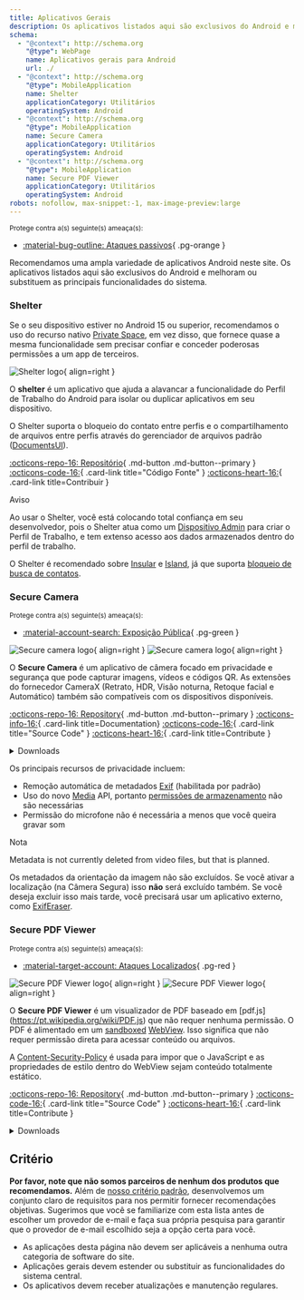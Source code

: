 ```yaml
---
title: Aplicativos Gerais
description: Os aplicativos listados aqui são exclusivos do Android e melhoram ou substituem as principais funcionalidades do sistema.
schema:
  - "@context": http://schema.org
    "@type": WebPage
    name: Aplicativos gerais para Android
    url: ./
  - "@context": http://schema.org
    "@type": MobileApplication
    name: Shelter
    applicationCategory: Utilitários
    operatingSystem: Android
  - "@context": http://schema.org
    "@type": MobileApplication
    name: Secure Camera
    applicationCategory: Utilitários
    operatingSystem: Android
  - "@context": http://schema.org
    "@type": MobileApplication
    name: Secure PDF Viewer
    applicationCategory: Utilitários
    operatingSystem: Android
robots: nofollow, max-snippet:-1, max-image-preview:large
---
```


<small>Protege contra a(s) seguinte(s) ameaça(s):</small>

- [:material-bug-outline: Ataques passivos](../basics/common-threats.md#security-and-privacy){ .pg-orange }

Recomendamos uma ampla variedade de aplicativos Android neste site. Os aplicativos listados aqui são exclusivos do Android e melhoram ou substituem as principais funcionalidades do sistema.

### Shelter

Se o seu dispositivo estiver no Android 15 ou superior, recomendamos o uso do recurso nativo [Private Space](../os/android-overview.md#private-space), em vez disso, que fornece quase a mesma funcionalidade sem precisar confiar e conceder poderosas permissões a um app de terceiros.

<div class="admonition recommendation" markdown>

![Shelter logo](../assets/img/android/shelter.svg){ align=right }

O **shelter** é um aplicativo que ajuda a alavancar a funcionalidade do Perfil de Trabalho do Android para isolar ou duplicar aplicativos em seu dispositivo.

O Shelter suporta o bloqueio do contato entre perfis e o compartilhamento de arquivos entre perfis através do gerenciador de arquivos padrão ([DocumentsUI](https://source.android.com/devices/architecture/modular-system/documentsui)).

[:octicons-repo-16: Repositório](https://gitea.angry.im/PeterCxy/Shelter#shelter){ .md-button .md-button--primary }
[:octicons-code-16:](https://gitea.angry.im/PeterCxy/Shelter){ .card-link title="Código Fonte" }
[:octicons-heart-16:](https://patreon.com/PeterCxy){ .card-link title=Contribuir }

</div>

<div class="admonition warning" markdown>
<p class="admonition-title">Aviso</p>

Ao usar o Shelter, você está colocando total confiança em seu desenvolvedor, pois o Shelter atua como um [Dispositivo Admin](https://developer.android.com/guide/topics/admin/device-admin) para criar o Perfil de Trabalho, e tem extenso acesso aos dados armazenados dentro do perfil de trabalho.

</div>

O Shelter é recomendado sobre [Insular](https://secure-system.gitlab.io/Insular) e [Island](https://github.com/oasisfeng/island), já que suporta [bloqueio de busca de contatos](https://secure-system.gitlab.io/Insular/faq.html).

### Secure Camera

<small>Protege contra a(s) seguinte(s) ameaça(s):</small>

- [:material-account-search: Exposição Pública](../basics/common-threats.md#limiting-public-information){ .pg-green }

<div class="admonition recommendation" markdown>

![Secure camera logo](../assets/img/android/secure_camera.svg#only-light){ align=right }
![Secure camera logo](../assets/img/android/secure_camera-dark.svg#only-dark){ align=right }

O **Secure Camera** é um aplicativo de câmera focado em privacidade e segurança que pode capturar imagens, vídeos e códigos QR. As extensões do fornecedor CameraX (Retrato, HDR, Visão noturna, Retoque facial e Automático) também são compatíveis com os dispositivos disponíveis.

[:octicons-repo-16: Repository](https://github.com/GrapheneOS/Camera#readme){ .md-button .md-button--primary }
[:octicons-info-16:](https://grapheneos.org/usage#camera){ .card-link title=Documentation}
[:octicons-code-16:](https://github.com/GrapheneOS/Camera){ .card-link title="Source Code" }
[:octicons-heart-16:](https://grapheneos.org/donate){ .card-link title=Contribute }

<details class="downloads" markdown>
<summary>Downloads</summary>

- [:simple-googleplay: Google Play](https://play.google.com/store/apps/details?id=app.grapheneos.camera.play)
- [:simple-github: GitHub](https://github.com/GrapheneOS/Camera/releases)
- [:material-cube-outline: GrapheneOS App Store](https://github.com/GrapheneOS/Apps/releases)

</details>

</div>

Os principais recursos de privacidade incluem:

- Remoção automática de metadados [Exif](https://en.wikipedia.org/wiki/Exif) (habilitada por padrão)
- Uso do novo [Media](https://developer.android.com/training/data-storage/shared/media) API, portanto [permissões de armazenamento](https://developer.android.com/training/data-storage) não são necessárias
- Permissão do microfone não é necessária a menos que você queira gravar som

<div class="admonition note" markdown>
<p class="admonition-title">Nota</p>

Metadata is not currently deleted from video files, but that is planned.

Os metadados da orientação da imagem não são excluídos. Se você ativar a localização (na Câmera Segura) isso **não** será excluído também. Se você deseja excluir isso mais tarde, você precisará usar um aplicativo externo, como [ExifEraser](../data-redaction.md#exiferaser-android).

</div>

### Secure PDF Viewer

<small>Protege contra a(s) seguinte(s) ameaça(s):</small>

- [:material-target-account: Ataques Localizados](../basics/common-threats.md#attacks-against-specific-individuals){ .pg-red }

<div class="admonition recommendation" markdown>

![Secure PDF Viewer logo](../assets/img/android/secure_pdf_viewer.svg#only-light){ align=right }
![Secure PDF Viewer logo](../assets/img/android/secure_pdf_viewer-dark.svg#only-dark){ align=right }

O **Secure PDF Viewer** é um visualizador de PDF baseado em [pdf.js] (https://pt.wikipedia.org/wiki/PDF.js) que não requer nenhuma permissão. O PDF é alimentado em um [sandboxed](https://pt.wikipedia.org/wiki/Sandbox_\(desenvolvimento_de_software\)) [WebView](https://developer.android.com/guide/webapps/webview). Isso significa que não requer permissão direta para acessar conteúdo ou arquivos.

A [Content-Security-Policy](https://en.wikipedia.org/wiki/Content_Security_Policy) é usada para impor que o JavaScript e as propriedades de estilo dentro do WebView sejam conteúdo totalmente estático.

[:octicons-repo-16: Repository](https://github.com/GrapheneOS/PdfViewer#readme){ .md-button .md-button--primary }
[:octicons-code-16:](https://github.com/GrapheneOS/PdfViewer){ .card-link title="Source Code" }
[:octicons-heart-16:](https://grapheneos.org/donate){ .card-link title=Contribute }

<details class="downloads" markdown>
<summary>Downloads</summary>

- [:simple-googleplay: Google Play](https://play.google.com/store/apps/details?id=app.grapheneos.pdfviewer.play)
- [:simple-github: GitHub](https://github.com/GrapheneOS/PdfViewer/releases)
- [:material-cube-outline: GrapheneOS App Store](https://github.com/GrapheneOS/Apps/releases)

</details>

</div>

## Critério

**Por favor, note que não somos parceiros de nenhum dos produtos que recomendamos.** Além de [nosso critério padrão](../about/criteria.md), desenvolvemos um conjunto claro de requisitos para nos permitir fornecer recomendações objetivas. Sugerimos que você se familiarize com esta lista antes de escolher um provedor de e-mail e faça sua própria pesquisa para garantir que o provedor de e-mail escolhido seja a opção certa para você.

- As aplicações desta página não devem ser aplicáveis a nenhuma outra categoria de software do site.
- Aplicações gerais devem estender ou substituir as funcionalidades do sistema central.
- Os aplicativos devem receber atualizações e manutenção regulares.
